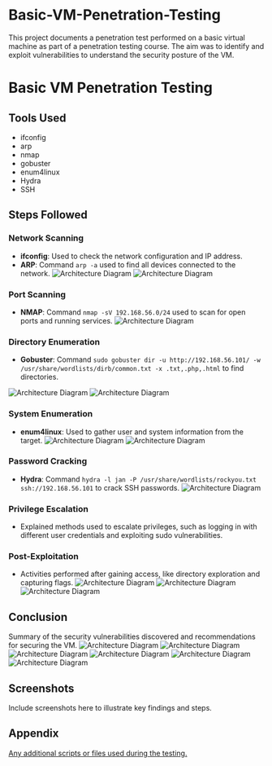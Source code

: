 # Basic-VM-Penetration-Testing
This project documents a penetration test performed on a basic virtual machine as part of a penetration testing course. The aim was to identify and exploit vulnerabilities to understand the security posture of the VM.
# Basic VM Penetration Testing

## Tools Used
- ifconfig
- arp
- nmap
- gobuster
- enum4linux
- Hydra
- SSH

## Steps Followed

### Network Scanning
- **ifconfig**: Used to check the network configuration and IP address.
- **ARP**: Command `arp -a` used to find all devices connected to the network.
![Architecture Diagram](https://imgur.com/47nb7fE.jpg)
![Architecture Diagram](https://imgur.com/3FbD8wP.jpg)

### Port Scanning
- **NMAP**: Command `nmap -sV 192.168.56.0/24` used to scan for open ports and running services.
![Architecture Diagram](https://imgur.com/tC3RHkS.jpg)

### Directory Enumeration
- **Gobuster**: Command `sudo gobuster dir -u http://192.168.56.101/ -w /usr/share/wordlists/dirb/common.txt -x .txt,.php,.html` to find directories.
  
![Architecture Diagram](https://imgur.com/GzCrTQ8.jpg)
![Architecture Diagram](https://imgur.com/IVCnEGd.jpg)


### System Enumeration
- **enum4linux**: Used to gather user and system information from the target.
![Architecture Diagram](https://imgur.com/QcY4HcH.jpg)
![Architecture Diagram](https://imgur.com/LtEqNeT.jpg)

### Password Cracking
- **Hydra**: Command `hydra -l jan -P /usr/share/wordlists/rockyou.txt ssh://192.168.56.101` to crack SSH passwords.
![Architecture Diagram](https://imgur.com/Sg6djqr.jpg)

### Privilege Escalation
- Explained methods used to escalate privileges, such as logging in with different user credentials and exploiting sudo vulnerabilities.


### Post-Exploitation
- Activities performed after gaining access, like directory exploration and capturing flags.
![Architecture Diagram](https://imgur.com/wfJaRDi.jpg)
![Architecture Diagram](https://imgur.com/bnOWOzg.jpg)
![Architecture Diagram](https://imgur.com/GxsbQUN.jpg)

## Conclusion
Summary of the security vulnerabilities discovered and recommendations for securing the VM.
![Architecture Diagram](https://imgur.com/MWGyiF1.jpg)
![Architecture Diagram](https://imgur.com/SanTJk4.jpg)
![Architecture Diagram](https://imgur.com/imKXKJM.jpg)
![Architecture Diagram](https://imgur.com/Veb6SDj.jpg)
![Architecture Diagram](https://imgur.com/olgjwuE.jpg)
![Architecture Diagram](https://imgur.com/GlvezXb.jpg)

## Screenshots
Include screenshots here to illustrate key findings and steps.

## Appendix
[Any additional scripts or files used during the testing.
](https://www.vulnhub.com/entry/basic-pentesting-1,216/)

